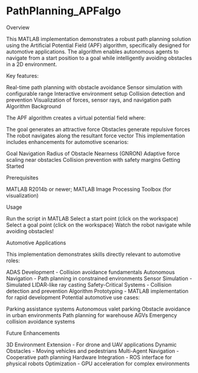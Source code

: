 # PathPlanning_APFalgo
Overview

This MATLAB implementation demonstrates a robust path planning solution using the Artificial Potential Field (APF) algorithm, specifically designed for automotive applications. The algorithm enables autonomous agents to navigate from a start position to a goal while intelligently avoiding obstacles in a 2D environment.

Key features:

Real-time path planning with obstacle avoidance
Sensor simulation with configurable range
Interactive environment setup
Collision detection and prevention
Visualization of forces, sensor rays, and navigation path
Algorithm Background

The APF algorithm creates a virtual potential field where:

The goal generates an attractive force
Obstacles generate repulsive forces
The robot navigates along the resultant force vector
This implementation includes enhancements for automotive scenarios:

Goal Navigation Radius of Obstacle Nearness (GNRON)
Adaptive force scaling near obstacles
Collision prevention with safety margins
Getting Started

Prerequisites

MATLAB R2014b or newer;
MATLAB Image Processing Toolbox (for visualization)

Usage

Run the script in MATLAB
Select a start point (click on the workspace)
Select a goal point (click on the workspace)
Watch the robot navigate while avoiding obstacles!

Automotive Applications

This implementation demonstrates skills directly relevant to automotive roles:

ADAS Development - Collision avoidance fundamentals
Autonomous Navigation - Path planning in constrained environments
Sensor Simulation - Simulated LIDAR-like ray casting
Safety-Critical Systems - Collision detection and prevention
Algorithm Prototyping - MATLAB implementation for rapid development
Potential automotive use cases:

Parking assistance systems
Autonomous valet parking
Obstacle avoidance in urban environments
Path planning for warehouse AGVs
Emergency collision avoidance systems

Future Enhancements

3D Environment Extension - For drone and UAV applications
Dynamic Obstacles - Moving vehicles and pedestrians
Multi-Agent Navigation - Cooperative path planning
Hardware Integration - ROS interface for physical robots
Optimization - GPU acceleration for complex environments

